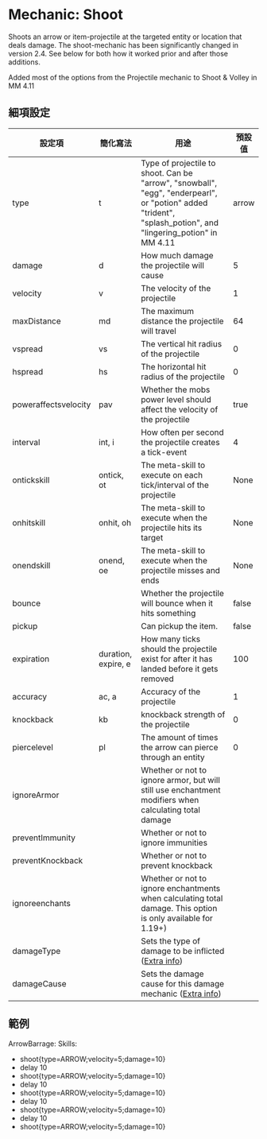 Mechanic: Shoot
===============

Shoots an arrow or item-projectile at the targeted entity or location
that deals damage. The shoot-mechanic has been significantly changed in
version 2.4. See below for both how it worked prior and after those
additions.

Added most of the options from the Projectile mechanic to Shoot & Volley in MM 4.11

細項設定
----------

| 設定項 | 簡化寫法 | 用途 | 預設值 |
|----------------------|------------|-------------------------------------------------------------------------------------------|---------|
| type | t | Type of projectile to shoot. Can be "arrow", "snowball", "egg", "enderpearl", or "potion" added "trident", "splash_potion", and "lingering_potion" in MM 4.11 | arrow   |
| damage   | d  | How much damage the projectile will cause| 5   |
| velocity | v  | The velocity of the projectile  | 1   |
| maxDistance  | md | The maximum distance the projectile will travel  | 64  |
| vspread  | vs | The vertical hit radius of the projectile| 0   |
| hspread  | hs | The horizontal hit radius of the projectile  | 0   |
| poweraffectsvelocity | pav| Whether the mobs power level should affect the velocity of the projectile | true|
| interval | int, i | How often per second the projectile creates a tick-event | 4   |
| ontickskill  | ontick, ot | The meta-skill to execute on each tick/interval of the projectile | None |
| onhitskill   | onhit, oh  | The meta-skill to execute when the projectile hits its target| None |
| onendskill   | onend, oe  | The meta-skill to execute when the projectile misses and ends| None |
| bounce   || Whether the projectile will bounce when it hits something| false |
| pickup   || Can pickup the item.   | false |
| expiration   | duration, expire, e | How many ticks should the projectile exist for after it has landed before it gets removed| 100 |
| accuracy | ac, a  | Accuracy of the projectile | 1 |
| knockback| kb | knockback strength of the projectile  | 0 |
| piercelevel  | pl | The amount of times the arrow can pierce through an entity   | 0 | 
| ignoreArmor  || Whether or not to ignore armor, but will still use enchantment modifiers when calculating total damage   | | 
| preventImmunity  || Whether or not to ignore immunities   | | 
| preventKnockback || Whether or not to prevent knockback| |
| ignoreenchants   || Whether or not to ignore enchantments when calculating total damage. This option is only available for 1.19+)   | |
| damageType   || Sets the type of damage to be inflicted ([Extra info](/skills/mechanics/damage#elements)) | | 
| damageCause  || Sets the damage cause for this damage mechanic ([Extra info](/skills/mechanics/damage#damagecause))  | | 


範例
--------

ArrowBarrage:
  Skills:
  - shoot{type=ARROW;velocity=5;damage=10}
  - delay 10
  - shoot{type=ARROW;velocity=5;damage=10}
  - delay 10
  - shoot{type=ARROW;velocity=5;damage=10}
  - delay 10
  - shoot{type=ARROW;velocity=5;damage=10}
  - delay 10
  - shoot{type=ARROW;velocity=5;damage=10}